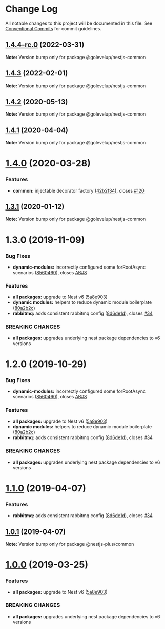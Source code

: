 # Change Log

All notable changes to this project will be documented in this file.
See [Conventional Commits](https://conventionalcommits.org) for commit guidelines.

## [1.4.4-rc.0](https://github.com/golevelup/nestjs/compare/@golevelup/nestjs-common@1.4.3...@golevelup/nestjs-common@1.4.4-rc.0) (2022-03-31)

**Note:** Version bump only for package @golevelup/nestjs-common

## [1.4.3](https://github.com/golevelup/nestjs/compare/@golevelup/nestjs-common@1.4.2...@golevelup/nestjs-common@1.4.3) (2022-02-01)

**Note:** Version bump only for package @golevelup/nestjs-common

## [1.4.2](https://github.com/golevelup/nestjs/compare/@golevelup/nestjs-common@1.4.1...@golevelup/nestjs-common@1.4.2) (2020-05-13)

**Note:** Version bump only for package @golevelup/nestjs-common

## [1.4.1](https://github.com/golevelup/nestjs/compare/@golevelup/nestjs-common@1.4.0...@golevelup/nestjs-common@1.4.1) (2020-04-04)

**Note:** Version bump only for package @golevelup/nestjs-common

# [1.4.0](https://github.com/golevelup/nestjs/compare/@golevelup/nestjs-common@1.3.1...@golevelup/nestjs-common@1.4.0) (2020-03-28)

### Features

- **common:** injectable decorator factory ([42b2f34](https://github.com/golevelup/nestjs/commit/42b2f34)), closes [#120](https://github.com/golevelup/nestjs/issues/120)

## [1.3.1](https://github.com/golevelup/nestjs/compare/@golevelup/nestjs-common@1.3.0...@golevelup/nestjs-common@1.3.1) (2020-01-12)

**Note:** Version bump only for package @golevelup/nestjs-common

# 1.3.0 (2019-11-09)

### Bug Fixes

- **dynamic-modules:** incorrectly configured some forRootAsync scenarios ([8560460](https://github.com/golevelup/nestjs/commit/8560460)), closes [AB#8](https://github.com/AB/issues/8)

### Features

- **all packages:** upgrade to Nest v6 ([5a8e903](https://github.com/golevelup/nestjs/commit/5a8e903))
- **dynamic modules:** helpers to reduce dynamic module boilerplate ([80a2b2c](https://github.com/golevelup/nestjs/commit/80a2b2c))
- **rabbitmq:** adds consistent rabbitmq config ([8d6de1d](https://github.com/golevelup/nestjs/commit/8d6de1d)), closes [#34](https://github.com/golevelup/nestjs/issues/34)

### BREAKING CHANGES

- **all packages:** upgrades underlying nest package dependencies to v6 versions

# 1.2.0 (2019-10-29)

### Bug Fixes

- **dynamic-modules:** incorrectly configured some forRootAsync scenarios ([8560460](https://github.com/golevelup/nestjs/commit/8560460)), closes [AB#8](https://github.com/AB/issues/8)

### Features

- **all packages:** upgrade to Nest v6 ([5a8e903](https://github.com/golevelup/nestjs/commit/5a8e903))
- **dynamic modules:** helpers to reduce dynamic module boilerplate ([80a2b2c](https://github.com/golevelup/nestjs/commit/80a2b2c))
- **rabbitmq:** adds consistent rabbitmq config ([8d6de1d](https://github.com/golevelup/nestjs/commit/8d6de1d)), closes [#34](https://github.com/golevelup/nestjs/issues/34)

### BREAKING CHANGES

- **all packages:** upgrades underlying nest package dependencies to v6 versions

# [1.1.0](https://github.com/WonderPanda/nestjs-plus/compare/@nestjs-plus/common@1.0.1...@nestjs-plus/common@1.1.0) (2019-04-07)

### Features

- **rabbitmq:** adds consistent rabbitmq config ([8d6de1d](https://github.com/WonderPanda/nestjs-plus/commit/8d6de1d)), closes [#34](https://github.com/WonderPanda/nestjs-plus/issues/34)

## [1.0.1](https://github.com/WonderPanda/nestjs-plus/compare/@nestjs-plus/common@1.0.0...@nestjs-plus/common@1.0.1) (2019-04-07)

**Note:** Version bump only for package @nestjs-plus/common

# [1.0.0](https://github.com/WonderPanda/nestjs-plus/compare/@nestjs-plus/common@0.3.0...@nestjs-plus/common@1.0.0) (2019-03-25)

### Features

- **all packages:** upgrade to Nest v6 ([5a8e903](https://github.com/WonderPanda/nestjs-plus/commit/5a8e903))

### BREAKING CHANGES

- **all packages:** upgrades underlying nest package dependencies to v6 versions
